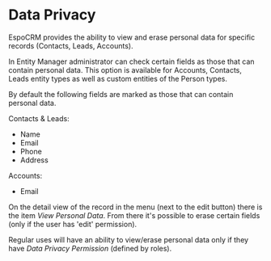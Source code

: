 # Data Privacy

EspoCRM provides the ability to view and erase personal data for specific records (Contacts, Leads, Accounts).

In Entity Manager administrator can check certain fields as those that can contain personal data. This option is available for Accounts, Contacts, Leads entity types as well as custom entities of the Person types.

By default the following fields are marked as those that can contain personal data.

Contacts & Leads:

* Name
* Email
* Phone
* Address

Accounts:

* Email

On the detail view of the record in the menu (next to the edit button) there is the item *View Personal Data*. From there it's possible to erase certain fields (only if the user has 'edit' permission).

Regular uses will have an ability to view/erase personal data only if they have *Data Privacy Permission* (defined by roles).
